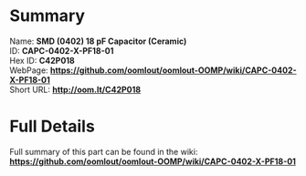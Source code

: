 
Summary
=================
  
Name: __SMD (0402) 18 pF Capacitor (Ceramic)__    
ID: __CAPC-0402-X-PF18-01__   
Hex ID: __C42P018__   
WebPage: __https://github.com/oomlout/oomlout-OOMP/wiki/CAPC-0402-X-PF18-01__   
Short URL: __http://oom.lt/C42P018__   

Full Details
==========================
Full summary of this part can be found in the wiki:   
__https://github.com/oomlout/oomlout-OOMP/wiki/CAPC-0402-X-PF18-01__    

